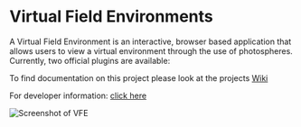 # Virtual Field Environments

A Virtual Field Environment is an interactive, browser based application that allows users to view a virtual environment through the use of photospheres.
Currently, two official plugins are available:

To find documentation on this project please look at the projects [Wiki](https://github.com/kingsawpdx/virtualFieldEnvironments/wiki)

For developer information: [click here](https://github.com/kingsawpdx/virtualFieldEnvironments/wiki/Developer-Guide)

![Screenshot of VFE](https://imgur.com/a/eRcKsQf)
